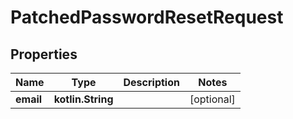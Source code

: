 
# PatchedPasswordResetRequest

## Properties
Name | Type | Description | Notes
------------ | ------------- | ------------- | -------------
**email** | **kotlin.String** |  |  [optional]



